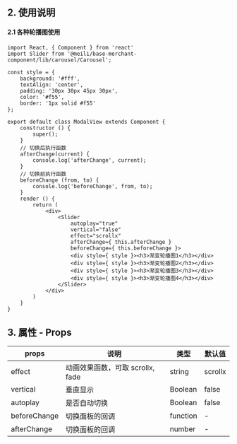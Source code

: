 ## 2. 使用说明

#### 2.1 各种轮播图使用

	import React, { Component } from 'react'
	import Slider from '@meili/base-merchant-component/lib/carousel/Carousel';
	
	const style = {
	    background: '#fff',
	    textAlign: 'center',
	    padding: '30px 30px 45px 30px',
	    color: '#f55',
	    border: '1px solid #f55'
	};

	export default class ModalView extends Component {
		constructor () {
			super();
		}
		// 切换后执行函数
		afterChange(current) {
			console.log('afterChange', current);
		}
		// 切换前执行函数
		beforeChange (from, to) {
			console.log('beforeChange', from, to);
		}
		render () {
			return (
				<div>
					<Slider 
						autoplay="true" 
						vertical="false" 
						effect="scrollx" 
						afterChange={ this.afterChange } 
						beforeChange={ this.beforeChange }>
				        <div style={ style }><h3>渐变轮播图1</h3></div>
				        <div style={ style }><h3>渐变轮播图2</h3></div>
				        <div style={ style }><h3>渐变轮播图3</h3></div>
				        <div style={ style }><h3>渐变轮播图4</h3></div>
				    </Slider>
				</div>
			)
		}
	}
	
## 3. 属性 - Props

| props       | 说明           | 类型         |   默认值       |
| ------------| ------------- | ------------ | ------------  |
| effect      | 动画效果函数，可取 scrollx, fade | string       | scrollx         |
| vertical    |   垂直显示     | Boolean       | false    |
| autoplay    | 是否自动切换| Boolean | false  |
| beforeChange| 切换面板的回调| function | -   |
| afterChange | 切换面板的回调| number | -   |







